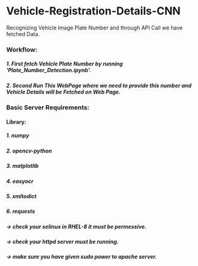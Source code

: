 # Vehicle-Registration-Details-CNN
Recognizing Vehicle Image Plate Number and through API Call we have fetched Data.

### Workflow:

##### 1. First fetch Vehicle Plate Number by running 'Plate_Number_Detection.ipynb'.
##### 2. Second Run This WebPage where we need to provide this number and Vehicle Details will be Fetched on Web Page.


### Basic Server Requirements:

#### Library:

##### 1. numpy 
##### 2. opencv-python
##### 3. matplotlib
##### 4. easyocr
##### 5. xmltodict
##### 6. requests

##### -> check your selinux in RHEL-8 it must be permessive.
##### -> check your httpd server must be running.
##### -> make sure you have given sudo power to apache server.

